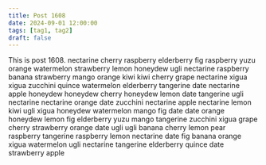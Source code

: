 ```yaml
---
title: Post 1608
date: 2024-09-01 12:00:00
tags: [tag1, tag2]
draft: false
---
```

This is post 1608.
nectarine
cherry
raspberry
elderberry
fig
raspberry
yuzu
orange
watermelon
strawberry
lemon
honeydew
ugli
nectarine
raspberry
banana
strawberry
mango
orange
kiwi
kiwi
cherry
grape
nectarine
xigua
xigua
zucchini
quince
watermelon
elderberry
tangerine
date
nectarine
apple
honeydew
honeydew
cherry
honeydew
lemon
date
tangerine
ugli
nectarine
nectarine
orange
date
zucchini
nectarine
apple
nectarine
lemon
kiwi
ugli
xigua
honeydew
watermelon
mango
fig
date
date
orange
honeydew
lemon
fig
elderberry
yuzu
mango
tangerine
zucchini
xigua
grape
cherry
strawberry
orange
date
ugli
ugli
banana
cherry
lemon
pear
raspberry
tangerine
raspberry
lemon
nectarine
date
fig
banana
orange
xigua
watermelon
ugli
nectarine
tangerine
elderberry
quince
date
strawberry
apple
